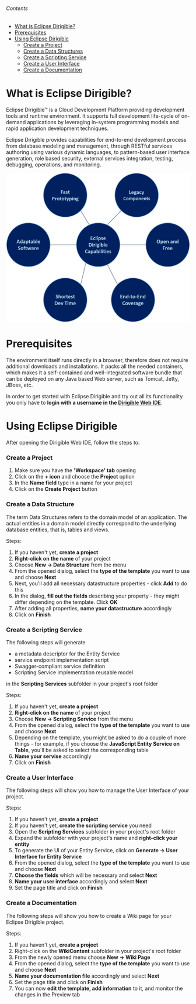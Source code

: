 ###### Contents
- [What is Eclipse Dirigible?](#what-is-eclipse-dirigible)
- [Prerequisites](#prerequisites)
- [Using Eclipse Dirigible](#using-eclipse-dirigible)
  - [Create a Project](#create-a-project)
  - [Create a Data Structures](#create-a-data-structure)
  - [Create a Scripting Service](#create-a-scripting-service)
  - [Create a User Interface](#create-a-user-interface)
  - [Create a Documentation](#create-a-documentation)

# What is Eclipse Dirigible?
Eclipse Dirigible™ is a Cloud Development Platform providing development tools and runtime environment. It supports full development life-cycle of on-demand applications by leveraging in-system programming models and rapid application development techniques.  

Eclipse Dirigible provides capabilities for end-to-end development process from database modeling and management, through RESTful services authoring using various dynamic languages, to pattern-based user interface generation, role based security, external services integration, testing, debugging, operations, and monitoring.


![Eclipse Dirigible Capabilities](capabilities.png)

# Prerequisites

The environment itself runs directly in a browser, therefore does not require additional downloads and installations. It packs all the needed containers, which makes it a self-contained and well-integrated software bundle that can be deployed on any Java based Web server, such as Tomcat, Jetty, JBoss, etc.

In order to get started with Eclipse Dirigible and try out all its functionality you only have to __login with a username in the [Dirigible Web IDE](http://dirigible.eclipse.org/)__.


# Using Eclipse Dirigible

Аfter opening the Dirigible Web IDE, follow the steps to:

### Create a Project
1. Make sure you have the __'Workspace' tab__ opening
2. Click on the __+ icon__ and choose the __Project__ option
3. In the __Name field__ type in a name for your project
4. Click on the __Create Project__ button

### Create a Data Structure
The term Data Structures refers to the domain model of an application. The actual entities in a domain model directly correspond to the underlying database entities, that is, tables and views.

Steps:
  1. If you haven't yet, __create a project__
  2. __Right-click on the name__ of your project
  3. Choose __New -> Data Structure__ from the menu
  4. From the opened dialog, select the __type of the template__ you   want to use and choose __Next__
  5. Next, you'll add all necessary datastructure properties - click   __Add__ to do this
  6. In the dialog, __fill out the fields__ describing your property -   they might differ depending on the template. Click __OK__
  7. After adding all properties, __name your datastructure__   accordingly
  8. Click on __Finish__

### Create a Scripting Service
The following steps will generate
  - a metadata descriptor for the Entity Service
  - service endpoint implementation script
  - Swagger-compliant service definition
  - Scripting Service implementation reusable model  

in the __Scripting Services__ subfolder in your project's root folder

Steps:
  1. If you haven't yet, __create a project__
  2. __Right-click on the name__ of your project
  3. Choose __New -> Scripting Service__ from the menu
  4. From the opened dialog, select the __type of the template__ you   want to use and choose __Next__
  5. Depending on the template, you might be asked to do a couple of   more things - for example, if you choose the __JavaScript Entity   Service on Table__, you'll be asked to select the corresponding table
  6. __Name your servise__ accordingly
  7. Click on __Finish__


### Create a User Interface
The following steps will show you how to manage the User Interface of your project.

Steps:
  1. If you haven't yet, __create a project__
  2. If you haven't yet, __create the scripting service__ you need
  3. Open the __Scripting Services__ subfolder in your project's root folder
  4. Expand the subfolder with your project's name and __right-click your entity__
  5. To generate the UI of your Entity Service, click on __Generate -> User Interface for Entity Service__
  6. From the opened dialog, select the __type of the template__ you   want to use and choose __Next__
  7. __Choose the fields__ which will be necessary and select __Next__
  8. __Name your user interface__ accordingly and select __Next__
  9. Set the page title and click on __Finish__

### Create a Documentation
The following steps will show you how to create a Wiki page for your Eclipse Dirigible project.

Steps:
  1. If you haven't yet, __create a project__
  3. Right-click on the __WikiContent__ subfolder in your project's root folder
  4. From the newly opened menu choose __New -> Wiki Page__
  6. From the opened dialog, select the __type of the template__ you   want to use and choose __Next__
  8. __Name your documentation file__ accordingly and select __Next__
  9. Set the page title and click on __Finish__
  10. You can now __edit the template, add information__ to it, and monitor the changes in the Preview tab
